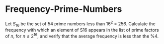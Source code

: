 # Frequency-Prime-Numbers


Let $S_{16}$ be the set of 54 prime numbers less than $16^2$ = 256. Calculate the frequency with which an element of S16 appears in the list of prime factors of $n$, for $n \leq 2^16$, and verify that the average frequency is less than the %4.
